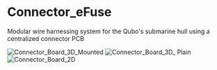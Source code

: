 # Connector_eFuse
 Modular wire harnessing system for the Qubo's submarine hull using a centralized connector PCB

![Connector_Board_3D_Mounted](https://github.com/JermYeWorm/Connector_eFuse/assets/113321384/df6ef8b6-f2e7-40de-954b-cb65cedcf7b7)
![Connector_Board_3D_ Plain](https://github.com/JermYeWorm/Connector_eFuse/assets/113321384/500d6cc3-8f9b-4a05-8062-d64e6c7493d0)
![Connector_Board_2D](https://github.com/JermYeWorm/Connector_eFuse/assets/113321384/ce1ab2e1-3cdf-4917-b268-9f77671ec068)
